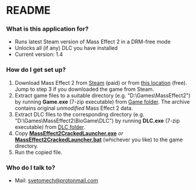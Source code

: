 # README #

### What is this application for? ###

* Runs latest Steam version of Mass Effect 2 in a DRM-free mode
* Unlocks all (if any) DLC you have installed
* Current version: 1.4

### How do I get set up? ###

1. Download Mass Effect 2 from [Steam](http://store.steampowered.com/app/24980/Mass_Effect_2) (paid) or from [this location](https://cloud.mail.ru/public/JnvV/jA9Arxsii) (free). Jump to step 3 if you downloaded the game from Steam.
2. Extract game files to a suitable directory (e.g. "D:\Games\MassEffect2") by running **Game.exe** (7-zip executable) from [Game folder](https://cloud.mail.ru/public/3vW1/7AeE1b6JE). The archive contains original *unmodified* Mass Effect 2 data.
3. Extract DLC files to the corresponding directory (e.g. "D:\Games\MassEffect2\BioGame\DLC") by running **DLC.exe** (7-zip executable) from [DLC folder](https://cloud.mail.ru/public/CBUe/4sXyYjVgC).
4. Copy [**MassEffect2CrackedLauncher.exe**](https://bitbucket.org/Svetomech/masseffect2crackedlauncher/raw/8f0be04f377d8a925fce5ebd24c3f22e8e1f2457/MassEffect2CrackedLauncher.exe) *or* [**MassEffect2CrackedLauncher.bat**](https://bitbucket.org/Svetomech/masseffect2crackedlauncher/raw/2e52b8e9f60aff1206c7d5ed02d41ddddebc0785/MassEffect2CrackedLauncher.bat) (whichever you like) to the game directory.
5. Run the copied file.

### Who do I talk to? ###

* Mail: [svetomech@protonmail.com](mailto:svetomech@protonmail.com)